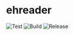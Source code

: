 # ehreader

![Test](https://github.com/tommy351/ehreader-flutter/workflows/Test/badge.svg) ![Build](https://github.com/tommy351/ehreader-flutter/workflows/Build/badge.svg) ![Release](https://github.com/tommy351/ehreader-flutter/workflows/Release/badge.svg)
